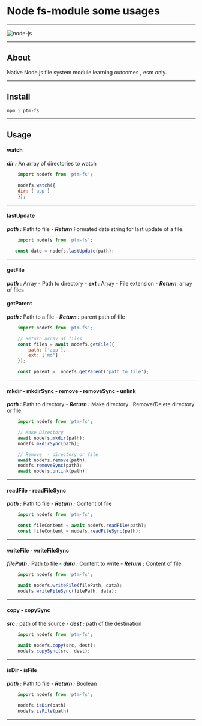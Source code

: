 # Node fs-module some usages
---

![node-js](https://res.cloudinary.com/practicaldev/image/fetch/s--uTQcjpvz--/c_imagga_scale,f_auto,fl_progressive,h_420,q_auto,w_1000/https://dev-to-uploads.s3.amazonaws.com/uploads/articles/ewuovtp4hnoyj1d6hszj.png)

---

## About

Native Node.js file system module learning outcomes , esm only.

---

## Install

```bash
npm i ptm-fs
```

---

## Usage


#### watch

***dir :*** An array of directories to watch

```javascript
    import nodefs from 'ptm-fs';

    nodefs.watch({
    dir: ['app']
    });

```

---

#### lastUpdate

***path :*** Path to file  - ***Return*** Formated date string for last update of a file.


```javascript
    import nodefs from 'ptm-fs';

   const date = nodefs.lastUpdate(path);

```

---

#### getFile


***path*** : Array - Path to directory - ***ext*** : Array - File extension  - ***Return***: array of files

#### getParent


***path :*** Path to a file  -  ***Return :*** parent path of file


```javascript
    import nodefs from 'ptm-fs';

    // Return array of files
    const files = await nodefs.getFile({
        path: ['app'],
        ext: ['md']
    });

    const parent =  nodefs.getParent('path_to_file');
```

---

#### mkdir - mkdirSync -  remove - removeSync - unlink


***path :*** Path to directory -  ***Return :*** Make directory . Remove/Delete directory or file.


```javascript
    import nodefs from 'ptm-fs';

    // Make Directory
    await nodefs.mkdir(path);
    nodefs.mkdirSync(path);

    // Remove  - directory or file
    await nodefs.remove(path);
    nodefs.removeSync(path);
    await nodefs.unlink(path);
```

---

#### readFile - readFileSync 

***path :*** Path to file - ***Return :*** Content of file

```javascript
    import nodefs from 'ptm-fs';

    const fileContent = await nodefs.readFile(path);
    const fileContent = nodefs.readFileSync(path);
```

---

#### writeFile - writeFileSync

***filePath :*** Path to file - ***data :*** Content to write  -  ***Return :*** Content of file

```javascript
    import nodefs from 'ptm-fs';

    await nodefs.writeFile(filePath, data);
    nodefs.writeFileSync(filePath, data);
```

---

#### copy - copySync

***src :*** path of the source - ***dest :*** path of the destination

```javascript
    import nodefs from 'ptm-fs';

    await nodefs.copy(src, dest);
    nodefs.copySync(src, dest);
```

---

#### isDir - isFile 

***path :*** Path to file - ***Return :*** Boolean

```javascript
    import nodefs from 'ptm-fs';

    nodefs.isDir(path)
    nodefs.isFile(path)
```
---






